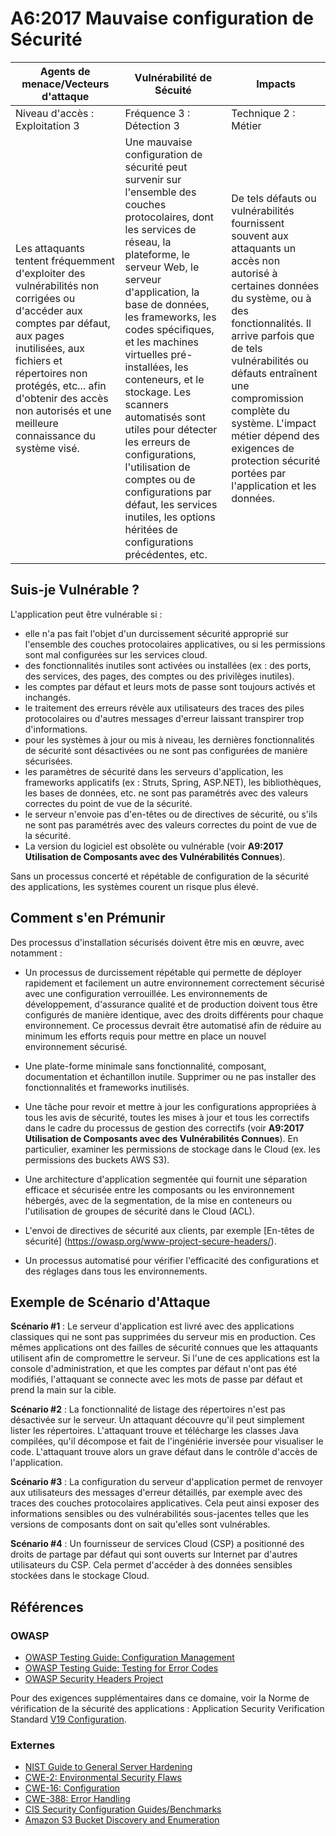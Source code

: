 # A6:2017 Mauvaise configuration de Sécurité

| Agents de menace/Vecteurs d'attaque | Vulnérabilité de Sécuité           | Impacts               |
| -- | -- | -- |
| Niveau d'accès : Exploitation 3 | Fréquence 3 : Détection 3 | Technique 2 : Métier |
| Les attaquants tentent fréquemment d'exploiter des vulnérabilités non corrigées ou d'accéder aux comptes par défaut, aux pages inutilisées, aux fichiers et répertoires non protégés, etc... afin d'obtenir des accès non autorisés et une meilleure connaissance du système visé. | Une mauvaise configuration de sécurité peut survenir sur l'ensemble des couches protocolaires, dont les services de réseau, la plateforme, le serveur Web, le serveur d'application, la base de données, les frameworks, les codes spécifiques, et les machines virtuelles pré-installées, les conteneurs, et le stockage. Les scanners automatisés sont utiles pour détecter les erreurs de configurations, l'utilisation de comptes ou de configurations par défaut, les services inutiles, les options héritées de configurations précédentes, etc. | De tels défauts ou vulnérabilités fournissent souvent aux attaquants un accès non autorisé à certaines données du système, ou à des fonctionnalités. Il arrive parfois que de tels vulnérabilités ou défauts entraînent une compromission complète du système. L'impact métier dépend des exigences de protection sécurité portées par l'application et les données. |

## Suis-je Vulnérable ?

L'application peut être vulnérable si :

- elle n'a pas fait l'objet d'un durcissement sécurité approprié sur l'ensemble des couches protocolaires applicatives, ou si les permissions sont mal configurées sur les services cloud.
- des fonctionnalités inutiles sont activées ou installées (ex : des ports, des services, des pages, des comptes ou des privilèges inutiles).
- les comptes par défaut et leurs mots de passe sont toujours activés et inchangés.
- le traitement des erreurs révèle aux utilisateurs des traces des piles protocolaires ou d'autres messages d'erreur laissant transpirer trop d'informations.
- pour les systèmes à jour ou mis à niveau, les dernières fonctionnalités de sécurité sont désactivées ou ne sont pas configurées de manière sécurisées.
- les paramètres de sécurité dans les serveurs d'application, les frameworks applicatifs (ex : Struts, Spring, ASP.NET), les bibliothèques, les bases de données, etc. ne sont pas paramétrés avec des valeurs correctes du point de vue de la sécurité.
- le serveur n'envoie pas d'en-têtes ou de directives de sécurité, ou s'ils ne sont pas paramétrés avec des valeurs correctes du point de vue de la sécurité.
- La version du logiciel est obsolète ou vulnérable (voir **A9:2017 Utilisation de Composants avec des Vulnérabilités Connues**).

Sans un processus concerté et répétable de configuration de la sécurité des applications, les systèmes courent un risque plus élevé.

## Comment s'en Prémunir

Des processus d'installation sécurisés doivent être mis en œuvre, avec notamment :

- Un processus de durcissement répétable qui permette de déployer rapidement et facilement un autre environnement correctement sécurisé avec une configuration verrouillée. Les environnements de développement, d'assurance qualité et de production doivent tous être configurés de manière identique, avec des droits différents pour chaque environnement. Ce processus devrait être automatisé afin de réduire au minimum les efforts requis pour mettre en place un nouvel environnement sécurisé.

- Une plate-forme minimale sans fonctionnalité, composant, documentation et échantillon inutile. Supprimer ou ne pas installer des fonctionnalités et frameworks inutilisés.

- Une tâche pour revoir et mettre à jour les configurations appropriées à tous les avis de sécurité, toutes les mises à jour et tous les correctifs dans le cadre du processus de gestion des correctifs (voir **A9:2017 Utilisation de Composants avec des Vulnérabilités Connues**). En particulier, examiner les permissions de stockage dans le Cloud (ex. les permissions des buckets AWS S3).

- Une architecture d'application segmentée qui fournit une séparation efficace et sécurisée entre les composants ou les environnement hébergés, avec de la segmentation, de la mise en conteneurs ou l'utilisation de groupes de sécurité dans le Cloud (ACL).

- L'envoi de directives de sécurité aux clients, par exemple [En-têtes de sécurité] (https://owasp.org/www-project-secure-headers/).

- Un processus automatisé pour vérifier l'efficacité des configurations et des réglages dans tous les environnements.

## Exemple de Scénario d'Attaque

**Scénario #1** : Le serveur d'application est livré avec des applications classiques qui ne sont pas supprimées du serveur mis en production. Ces mêmes applications ont des failles de sécurité connues que les attaquants utilisent afin de compromettre le serveur. Si l'une de ces applications est la console d'administration, et que les comptes par défaut n'ont pas été modifiés, l'attaquant se connecte avec les mots de passe par défaut et prend la main sur la cible.

**Scénario #2** : La fonctionnalité de listage des répertoires n'est pas désactivée sur le serveur. Un attaquant découvre qu'il peut simplement lister les répertoires. L'attaquant trouve et télécharge les classes Java compilées, qu'il décompose et fait de l'ingéniérie inversée pour visualiser le code. L'attaquant trouve alors un grave défaut dans le contrôle d'accès de l'application.

**Scénario #3** : La configuration du serveur d'application permet de renvoyer aux utilisateurs des messages d'erreur détaillés, par exemple avec des traces des couches protocolaires applicatives. Cela peut ainsi exposer des informations sensibles ou des vulnérabilités sous-jacentes telles que les versions de composants dont on sait qu'elles sont vulnérables.

**Scénario #4** : Un fournisseur de services Cloud (CSP) a positionné des droits de partage par défaut qui sont ouverts sur  Internet par d'autres utilisateurs du CSP. Cela permet d'accéder à des données sensibles stockées dans le stockage Cloud.

## Références

### OWASP

- [OWASP Testing Guide: Configuration Management](https://owasp.org/www-project-web-security-testing-guide/latest/4-Web_Application_Security_Testing/02-Configuration_and_Deployment_Management_Testing/README)
- [OWASP Testing Guide: Testing for Error Codes](https://owasp.org/www-project-web-security-testing-guide/latest/4-Web_Application_Security_Testing/08-Testing_for_Error_Handling/README)
- [OWASP Security Headers Project](https://owasp.org/www-project-secure-headers/)

Pour des exigences supplémentaires dans ce domaine, voir la Norme de vérification de la sécurité des applications : Application Security Verification Standard [V19 Configuration](https://github.com/OWASP/ASVS/blob/v4.0.2/4.0/en/0x22-V14-Config.md).

### Externes

- [NIST Guide to General Server Hardening](https://csrc.nist.gov/publications/detail/sp/800-123/final)
- [CWE-2: Environmental Security Flaws](https://cwe.mitre.org/data/definitions/2.html)
- [CWE-16: Configuration](https://cwe.mitre.org/data/definitions/16.html)
- [CWE-388: Error Handling](https://cwe.mitre.org/data/definitions/388.html)
- [CIS Security Configuration Guides/Benchmarks](https://www.cisecurity.org/cis-benchmarks/)
- [Amazon S3 Bucket Discovery and Enumeration](https://blog.websecurify.com/2017/10/aws-s3-bucket-discovery.html)
